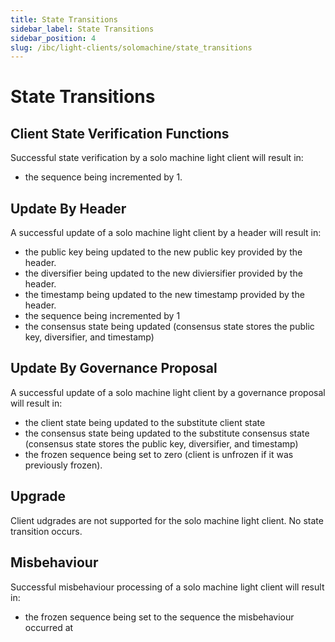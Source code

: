 ```yaml
---
title: State Transitions
sidebar_label: State Transitions
sidebar_position: 4
slug: /ibc/light-clients/solomachine/state_transitions
---
```



# State Transitions

## Client State Verification Functions

Successful state verification by a solo machine light client will result in:

- the sequence being incremented by 1.

## Update By Header

A successful update of a solo machine light client by a header will result in:

- the public key being updated to the new public key provided by the header.
- the diversifier being updated to the new diviersifier provided by the header.
- the timestamp being updated to the new timestamp provided by the header.
- the sequence being incremented by 1
- the consensus state being updated (consensus state stores the public key, diversifier, and timestamp)

## Update By Governance Proposal

A successful update of a solo machine light client by a governance proposal will result in:

- the client state being updated to the substitute client state
- the consensus state being updated to the substitute consensus state (consensus state stores the public key, diversifier, and timestamp)
- the frozen sequence being set to zero (client is unfrozen if it was previously frozen).

## Upgrade

Client udgrades are not supported for the solo machine light client. No state transition occurs.

## Misbehaviour

Successful misbehaviour processing of a solo machine light client will result in:

- the frozen sequence being set to the sequence the misbehaviour occurred at
